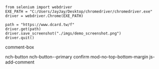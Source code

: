 
```
from selenium import webdriver
EXE_PATH = "C:/Users/JayJay/Desktop/chromedriver/chromedriver.exe"
driver = webdriver.Chrome(EXE_PATH)

path = "https://www.dcard.tw/f"
driver.get(path)
driver.save_screenshot("./imgs/demo_screenshot.png")
driver.quit()
```

comment-box

nch-button nch-button--primary confirm mod-no-top-bottom-margin js-add-comment